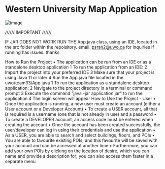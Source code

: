 # Western University Map Application

![image](https://github.com/user-attachments/assets/99c36ed0-01c1-4360-b809-80a4ce8d5adb)


////// IMPORTANT //////

IF JAR DOES NOT WORK RUN THE App.java class, using an IDE, located in the src folder within the repoisitory. email: psran2@uwo.ca for inquiries if running has issues. thanks.



How to Run the Project
	•	The application can be run from an IDE or as a standalone desktop application
	1	To run the application from an IDE:
	2	Import the project into your preferred IDE
	3	Make sure that your project is using Java 11 or later
	4	Run the App.java file located in the uwo/team33/App.java
	1	To run the application as a standalone desktop application:
	2	Navigate to the project directory in a terminal or command prompt
	3	Execute the command "java -jar application.jar" to run the application
	4	The login screen will appear
How to Use the Project - User
	•	Once the application is running, a new user must create an account (either a User account or a Developer Account)
	•	To create a USER account, all that is required is a username (one that is not already in use) and a password
	•	To create a DEVELOPER account, an access code must be entered when creating the account
	•	Once the account has been created successfully, the user/developer can log in using their credentials and use the application
	•	As a USER, you are able to search and select buildings, floors, and POIs
	•	You are able to favourite existing POIs, and this favourite will be saved with your account and can be accessed at another time
	•	Furthermore, you can add your own POIs by clicking on the location of desire, which you can name and provide a description for; you can also access them faster in a separate menu
